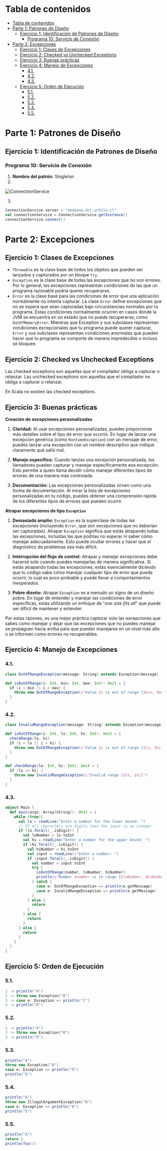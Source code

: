 # Tabla de contenidos

- [Tabla de contenidos](#tabla-de-contenidos)
- [Parte 1: Patrones de Diseño](#parte-1-patrones-de-diseño)
  - [Ejercicio 1: Identificación de Patrones de Diseño](#ejercicio-1-identificación-de-patrones-de-diseño)
    - [Programa 10: Servicio de Conexión](#programa-10-servicio-de-conexión)
- [Parte 2: Excepciones](#parte-2-excepciones)
  - [Ejercicio 1: Clases de Excepciones](#ejercicio-1-clases-de-excepciones)
  - [Ejercicio 2: Checked vs Unchecked Exceptions](#ejercicio-2-checked-vs-unchecked-exceptions)
  - [Ejercicio 3: Buenas prácticas](#ejercicio-3-buenas-prácticas)
  - [Ejercicio 4: Manejo de Excepciones](#ejercicio-4-manejo-de-excepciones)
    - [4.1.](#41)
    - [4.2.](#42)
    - [4.3.](#43)
  - [Ejercicio 5: Orden de Ejecución](#ejercicio-5-orden-de-ejecución)
    - [5.1.](#51)
    - [5.2.](#52)
    - [5.3.](#53)
    - [5.4.](#54)
    - [5.5.](#55)

Parte 1: Patrones de Diseño
===========================

Ejercicio 1: Identificación de Patrones de Diseño
-------------------------------------------------

### Programa 10: Servicio de Conexión

1. **Nombre del patrón:** Singleton
2. 
![ConnectionService](Singleton_1.jpg)

3. 
```scala
ConnectionService.server = "anakena.dcc.uchile.cl"
val connectionService = ConnectionService.getInstance()
connectionService.connect()
```

Parte 2: Excepciones
====================

Ejercicio 1: Clases de Excepciones
----------------------------------

- `Throwable` es la clase base de todos los objetos que pueden ser lanzados y capturados por un 
  bloque `try`.
- `Exception` es la clase base de todas las excepciones que no son errores.
  Por lo general, las excepciones representan condiciones de las que un programa razonable podría 
  querer recuperarse. 
- `Error` es la clase base para las condiciones de error que una aplicación normalmente no intenta 
  capturar.
  La clase ``Error`` define excepciones que no se espera que sean capturadas bajo circunstancias 
  normales por tu programa. 
  Estas condiciones normalmente ocurren en casos donde la JVM se encuentra en un estado que no puede 
  recuperarse, como ``OutOfMemoryError``.
  Mientras que Exception y sus subclases representan condiciones excepcionales que tu programa puede
  querer capturar, ``Error`` y sus subclases representan condiciones anormales que pueden hacer que 
  tu programa se comporte de manera impredecible o incluso se bloquee. 

Ejercicio 2: Checked vs Unchecked Exceptions
--------------------------------------------

Las checked exceptions son aquellas que el compilador obliga a capturar o relanzar.
Las unchecked exceptions son aquellas que el compilador no obliga a capturar o relanzar.

En Scala no existen las checked exceptions.

Ejercicio 3: Buenas prácticas
-----------------------------

**Creación de excepciones personalizadas**

1. **Claridad:** Al usar excepciones personalizadas, puedes proporcionar más 
  detalles sobre el tipo de error que ocurrió.
  En lugar de lanzar una excepción genérica (como `RuntimeException`) con un 
  mensaje de error, puedes lanzar una excepción con un nombre descriptivo que 
  indique claramente qué salió mal.

2. **Manejo específico:** Cuando lanzas una excepción personalizada, los 
  llamadores pueden capturar y manejar específicamente esa excepción.
  Esto permite a quien llama decidir cómo manejar diferentes tipos de errores de
  una manera más controlada.

3. **Documentación:** Las excepciones personalizadas sirven como una forma de
  documentación.
  Al mirar la lista de excepciones personalizadas en tu código, puedes obtener
  una comprensión rápida de los diferentes tipos de errores que pueden ocurrir.

**Atrapar excepciones de tipo `Exception`**

1. **Demasiado amplio:** `Exception` es la superclase de todas las excepciones
  (incluyendo ``Error``, que son excepciones que no deberían ser capturadas). 
  Atrapar `Exception` significa que estás atrapando todas las excepciones, 
  incluidas las que podrías no esperar ni saber cómo manejar adecuadamente.
  Esto puede ocultar errores y hacer que el diagnóstico de problemas sea más
  difícil.

2. **Interrupción del flujo de control:** Atrapar y manejar excepciones debe
  hacerse solo cuando puedes manejarlas de manera significativa.
  Si estás atrapando todas las excepciones, estás esencialmente diciendo que tu
  código sabe cómo manejar cualquier tipo de error que pueda ocurrir, lo cual es
  poco probable y puede llevar a comportamientos inesperados.

3. **Pobre diseño:** Atrapar `Exception` es a menudo un signo de un diseño
  pobre.
  En lugar de entender y manejar las condiciones de error específicas, estás
  utilizando un enfoque de "*one size fits all*" que puede ser difícil de
  mantener y extender.

Por estas razones, es una mejor práctica capturar solo las excepciones que sabes
cómo manejar y dejar que las excepciones que no puedes manejar se propaguen
hacia arriba para que puedan manejarse en un nivel más alto o se informen como
errores no recuperables.

Ejercicio 4: Manejo de Excepciones
----------------------------------

### 4.1.

```scala
class OutOfRangeException(message: String) extends Exception(message)

def isOutOfRange(i: Int, min: Int, max: Int): Unit = {
  if (i < min || i > max) {
    throw new OutOfRangeException(s"Value $i is out of range [$min, $max]")
  }
}
```

### 4.2.

```scala
class InvalidRangeException(message: String) extends Exception(message)

def isOutOfRange(i: Int, lo: Int, hi: Int): Unit = {
  checkRange(lo, hi)
  if (i < lo || i > hi) {
    throw new OutOfRangeException(s"Value $i is out of range [$lo, $hi]")
  }
}

def checkRange(lo: Int, hi: Int): Unit = {
  if (lo >= hi) {
    throw new InvalidRangeException(s"Invalid range [$lo, $hi]")
  }
}
```

### 4.3.

```scala
object Main {
  def main(args: Array[String]): Unit = {
    while (true){
      val lo = readLine("Enter a number for the lower bound: ")
      // If all characters are digits then the input is an integer
      if (lo.forall(_.isDigit)) {
        val loNumber = lo.toInt
        val hi = readLine("Enter a number for the upper bound: ")
        if (hi.forall(_.isDigit)) {
          val hiNumber = hi.toInt
          val input = readLine(s"Enter a number: ")
          if (input.forall(_.isDigit)) {
            val number = input.toInt
            try {
              isOutOfRange(number, loNumber, hiNumber)
              println(s"Number $number is in range [$loNumber, $hiNumber]")
            } catch {
              case e: OutOfRangeException => println(e.getMessage)
              case e: InvalidRangeException => println(e.getMessage)
            }
          } else {
            return
          }
        } else {
          return
        }
      } else {
        return
      }
    }
  }
}
```

Ejercicio 5: Orden de Ejecución
-------------------------------

### 5.1.

```scala
1 -> println("A")
2 -> throw new Exception("B")
3 -> case e: Exception => println("C")
4 -> println("D")
```

### 5.2.

```scala
1 -> println("A")
2 -> throw new Exception("B")
3 -> println("D")
```

### 5.3.

```scala
println("A")
throw new Exception("B")
case e: Exception => println("D")
println("E")
```

### 5.4.

```scala
println("A")
throw new IllegalArgumentException("B")
case e: Exception => println("D")
println("E")
```

### 5.5.

```scala
println("A")
return 1
println(foo())
```
